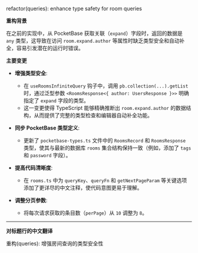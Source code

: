 refactor(queries): enhance type safety for room queries

**重构背景**

在之前的实现中，从 PocketBase 获取关联（`expand`）字段时，返回的数据是 `any` 类型，这导致在访问 `room.expand.author` 等属性时缺乏类型安全和自动补全，容易引发潜在的运行时错误。

**主要变更**

*   **增强类型安全**:
    *   在 `useRoomsInfiniteQuery` 钩子中，调用 `pb.collection(...).getList` 时，通过泛型参数 `<RoomsResponse<{ author: UsersResponse }>>` 明确指定了 `expand` 字段的类型。
    *   这一变更使得 TypeScript 能够精确推断出 `room.expand.author` 的数据结构，从而提供了完整的类型检查和编辑器自动补全功能。

*   **同步 PocketBase 类型定义**:
    *   更新了 `pocketbase-types.ts` 文件中的 `RoomsRecord` 和 `RoomsResponse` 类型，使其与最新的数据库 `rooms` 集合结构保持一致（例如，添加了 `tags` 和 `password` 字段）。

*   **提高代码清晰度**:
    *   在 `rooms.ts` 中为 `queryKey`、`queryFn` 和 `getNextPageParam` 等关键选项添加了更详尽的中文注释，使代码意图更易于理解。

*   **调整分页参数**:
    *   将每次请求获取的条目数（`perPage`）从 `10` 调整为 `8`。

---
**对标题行的中文翻译**

重构(queries): 增强房间查询的类型安全性
